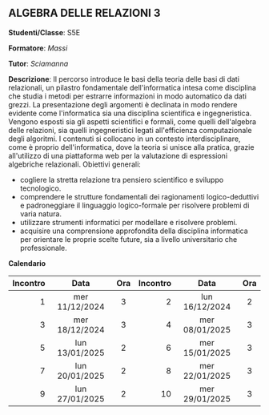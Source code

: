 ## ALGEBRA DELLE RELAZIONI 3

**Studenti/Classe**: S5E

**Formatore**: *Massi*

**Tutor**: *Sciamanna*

**Descrizione**: Il percorso introduce le basi della teoria delle basi di dati relazionali, un pilastro fondamentale dell'informatica intesa come disciplina che studia i metodi per estrarre informazioni in modo automatico da dati grezzi.
La presentazione degli argomenti è declinata in modo rendere evidente come l'informatica sia una disciplina scientifica e ingegneristica. Vengono esposti sia gli aspetti scientifici e formali, come quelli dell'algebra delle relazioni, sia quelli ingegneristici legati all'efficienza computazionale degli algoritmi.
I contenuti si collocano in un contesto interdisciplinare, come è proprio dell'informatica, dove la teoria si unisce alla pratica, grazie all'utilizzo di una piattaforma web per la valutazione di espressioni algebriche relazionali.
Obiettivi generali:
  -  cogliere la stretta relazione tra pensiero scientifico e sviluppo tecnologico.
  - comprendere le strutture fondamentali dei ragionamenti logico-deduttivi e padroneggiare il linguaggio logico-formale per risolvere problemi di varia natura.
  - utilizzare strumenti informatici per modellare e risolvere problemi.
  - acquisire una comprensione approfondita della disciplina informatica per orientare le proprie scelte future, sia a livello universitario che professionale.

**Calendario**

| Incontro | Data | Ora | Incontro | Data | Ora |
|--:|:-:|:-:|--:|:-:|:-:|
|1|mer 11/12/2024 |3|2|lun 16/12/2024 |2|
|3|mer 18/12/2024 |3|4|mer 08/01/2025 |3|
|5|lun 13/01/2025 |2|6|mer 15/01/2025 |3|
|7|lun 20/01/2025 |2|8|mer 22/01/2025 |3|
|9|lun 27/01/2025 |2|10|mer 29/01/2025 |3|


